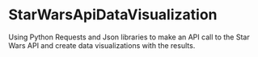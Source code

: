# StarWarsApiDataVisualization
Using Python Requests and Json libraries to make an API call to the Star Wars API and create data visualizations with the results.
